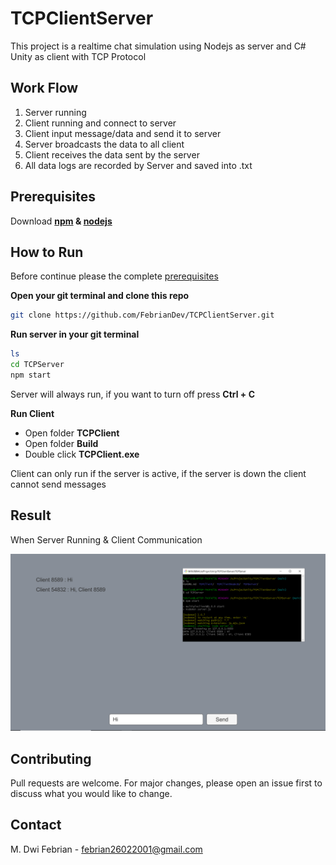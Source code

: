 # TCPClientServer
This project is a realtime chat simulation using Nodejs as server and C# Unity as client with TCP Protocol

## Work Flow
1. Server running
2. Client running and connect to server
3. Client input message/data and send it to server
4. Server broadcasts the data to all client
5. Client receives the data sent by the server
6. All data logs are recorded by Server and saved into .txt

## Prerequisites
Download **[npm](https://www.npmjs.com/package/download) & [nodejs](https://nodejs.dev/download)**

## How to Run

Before continue please the complete [prerequisites](#prerequisites)

**Open your git terminal and clone this repo**

 ```bash
git clone https://github.com/FebrianDev/TCPClientServer.git
```
**Run server in your git terminal**
```bash
ls
cd TCPServer
npm start
```
Server will always run, if you want to turn off press **Ctrl + C**

**Run Client**
* Open folder **TCPClient**
* Open folder **Build**
* Double click **TCPClient.exe**

Client can only run if the server is active, if the server is down the client cannot send messages

## Result
When Server Running & Client Communication

![result](https://raw.githubusercontent.com/FebrianDev/TCPClientServer/main/result.png)

## Contributing
Pull requests are welcome. For major changes, please open an issue first to discuss what you would like to change.

## Contact
M. Dwi Febrian - febrian26022001@gmail.com


